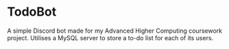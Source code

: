 # TodoBot
A simple Discord bot made for my Advanced Higher Computing coursework project. Utilises a MySQL server to store a to-do list for each of its users.
